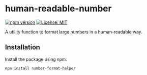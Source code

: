 # human-readable-number

[![npm version](https://badge.fury.io/js/human-readable-number.svg)](https://www.npmjs.com/package/number-format-helper)
[![License: MIT](https://img.shields.io/badge/License-MIT-yellow.svg)](https://opensource.org/licenses/MIT)

A utility function to format large numbers in a human-readable way.

## Installation

Install the package using npm:

```bash
npm install number-format-helper
```
